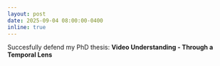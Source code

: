 ```yaml
---
layout: post
date: 2025-09-04 08:00:00-0400
inline: true
---
```


Succesfully defend my PhD thesis: **Video Understanding - Through a Temporal Lens**

